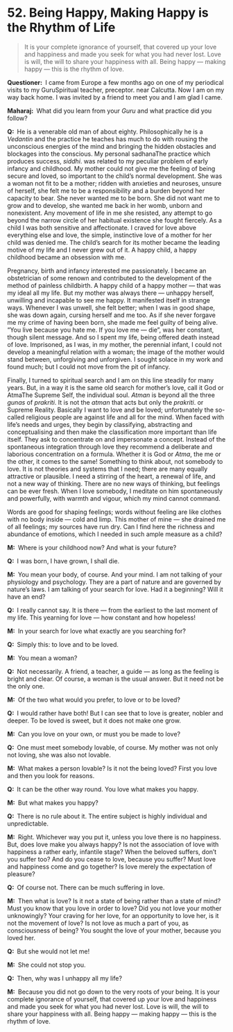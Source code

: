 # 52. Being Happy, Making Happy is the Rhythm of Life

>It is your complete ignorance of yourself, that covered up your love and happiness and made you seek for what you had never lost. Love is will, the will to share your happiness with all. Being happy — making happy — this is the rhythm of love.

**Questioner:**&ensp;I came from Europe a few months ago on one of my periodical visits to my <span class=tooltip>Guru<span class=tooltiptext>Spiritual teacher, preceptor.</span></span> near Calcutta. Now I am on my way back home. I was invited by a friend to meet you and I am glad I came.

**Maharaj:**&ensp;What did you learn from your *Guru* and what practice did you follow?

**Q:**&ensp;He is a venerable old man of about eighty. Philosophically he is a *Vedantin* and the practice he teaches has much to do with rousing the unconscious energies of the mind and bringing the hidden obstacles and blockages into the conscious. My personal <span class=tooltip>sadhana<span class=tooltiptext>The practice which produces success, *siddhi*.</span></span> was related to my peculiar problem of early infancy and childhood. My mother could not give me the feeling of being secure and loved, so important to the child’s normal development. She was a woman not fit to be a mother; ridden with anxieties and neuroses, unsure of herself, she felt me to be a responsibility and a burden beyond her capacity to bear. She never wanted me to be born. She did not want me to grow and to develop, she wanted me back in her womb, unborn and nonexistent. Any movement of life in me she resisted, any attempt to go beyond the narrow circle of her habitual existence she fought fiercely. As a child I was both sensitive and affectionate. I craved for love above everything else and love, the simple, instinctive love of a mother for her child was denied me. The child’s search for its mother became the leading motive of my life and I never grew out of it. A happy child, a happy childhood became an obsession with me. 

Pregnancy, birth and infancy interested me passionately. I became an obstetrician of some renown and contributed to the development of the method of painless childbirth. A happy child of a happy mother — that was my ideal all my life. But my mother was always there — unhappy herself, unwilling and incapable to see me happy. It manifested itself in strange ways. Whenever I was unwell, she felt better; when I was in good shape, she was down again, cursing herself and me too. As if she never forgave me my crime of having been born, she made me feel guilty of being alive. “You live because you hate me. If you love me — die”, was her constant, though silent message. And so I spent my life, being offered death instead of love. Imprisoned, as I was, in my mother, the perennial infant, I could not develop a meaningful relation with a woman; the image of the mother would stand between, unforgiving and unforgiven. I sought solace in my work and found much; but I could not move from the pit of infancy. 

Finally, I turned to spiritual search and I am on this line steadily for many years. But, in a way it is the same old search for mother’s love, call it God or <span class=tooltip>Atma<span class=tooltiptext>The Supreme Self, the individual soul. *Atman* is beyond all the three *gunas* of *prakriti*. It is not the *atman* that acts but only the *prakriti*.</span></span> or Supreme Reality. Basically I want to love and be loved; unfortunately the so-called religious people are against life and all for the mind. When faced with life’s needs and urges, they begin by classifying, abstracting and conceptualising and then make the classification more important than life itself. They ask to concentrate on and impersonate a concept. Instead of the spontaneous integration through love they recommend a deliberate and laborious concentration on a formula. Whether it is God or *Atma*, the me or the other, it comes to the same! Something to think about, not somebody to love. It is not theories and systems that I need; there are many equally attractive or plausible. I need a stirring of the heart, a renewal of life, and not a new way of thinking. There are no new ways of thinking, but feelings can be ever fresh. When I love somebody, I meditate on him spontaneously and powerfully, with warmth and vigour, which my mind cannot command. 

Words are good for shaping feelings; words without feeling are like clothes with no body inside — cold and limp. This mother of mine — she drained me of all feelings; my sources have run dry. Can I find here the richness and abundance of emotions, which I needed in such ample measure as a child?

**M:**&ensp;Where is your childhood now? And what is your future?

**Q:**&ensp;I was born, I have grown, I shall die.

**M:**&ensp;You mean your body, of course. And your mind. I am not talking of your physiology and psychology. They are a part of nature and are governed by nature’s laws. I am talking of your search for love. Had it a beginning? Will it have an end?

**Q:**&ensp;I really cannot say. It is there — from the earliest to the last moment of my life. This yearning for love — how constant and how hopeless!

**M:**&ensp;In your search for love what exactly are you searching for?

**Q:**&ensp;Simply this: to love and to be loved.

**M:**&ensp;You mean a woman?

**Q:**&ensp;Not necessarily. A friend, a teacher, a guide — as long as the feeling is bright and clear. Of course, a woman is the usual answer. But it need not be the only one.

**M:**&ensp;Of the two what would you prefer, to love or to be loved?

**Q:**&ensp;I would rather have both! But I can see that to love is greater, nobler and deeper. To be loved is sweet, but it does not make one grow.

**M:**&ensp;Can you love on your own, or must you be made to love?

**Q:**&ensp;One must meet somebody lovable, of course. My mother was not only not loving, she was also not lovable.

**M:**&ensp;What makes a person lovable? Is it not the being loved? First you love and then you look for reasons.

**Q:**&ensp;It can be the other way round. You love what makes you happy.

**M:**&ensp;But what makes you happy?

**Q:**&ensp;There is no rule about it. The entire subject is highly individual and unpredictable.

**M:**&ensp;Right. Whichever way you put it, unless you love there is no happiness. But, does love make you always happy? Is not the association of love with happiness a rather early, infantile stage? When the beloved suffers, don’t you suffer too? And do you cease to love, because you suffer? Must love and happiness come and go together? Is love merely the expectation of pleasure?

**Q:**&ensp;Of course not. There can be much suffering in love.

**M:**&ensp;Then what is love? Is it not a state of being rather than a state of mind? Must you know that you love in order to love? Did you not love your mother unknowingly? Your craving for her love, for an opportunity to love her, is it not the movement of love? Is not love as much a part of you, as consciousness of being? You sought the love of your mother, because you loved her.

**Q:**&ensp;But she would not let me!

**M:**&ensp;She could not stop you.

**Q:**&ensp;Then, why was I unhappy all my life?

**M:**&ensp;Because you did not go down to the very roots of your being. It is your complete ignorance of yourself, that covered up your love and happiness and made you seek for what you had never lost. Love is will, the will to share your happiness with all. Being happy — making happy — this is the rhythm of love.